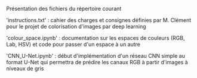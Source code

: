 Présentation des fichiers du répertoire courant

'instructions.txt' : cahier des charges et consignes définies par M. Clément pour le projet de colorisation d'images par deep learning

'colour_space.ipynb' : documentation sur les espaces de couleurs (RGB, Lab, HSV) et code pour passer d'un espace à un autre

'CNN_U-Net.ipynb' : début d'implémentation d'un réseau CNN simple au format U-Net qui permettra de prédire les canaux RGB à partir d'images à niveaux de gris
